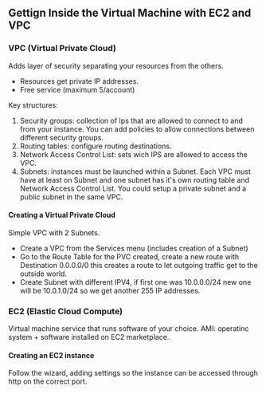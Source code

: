 ## Gettign Inside the Virtual Machine with EC2 and VPC

### VPC (Virtual Private Cloud)
Adds layer of security separating your resources from the others.
- Resources get private IP addresses.
- Free service (maximum 5/account)

Key structures:
1. Security groups: collection of Ips that are allowed to connect to and from your instance. You can add policies to allow connections between different security groups.
2. Routing tables: configure routing destinations.
3. Network Access Control List: sets wich IPS are allowed to access the VPC.
4. Subnets: instances must be launched within a Subnet. Each VPC must have at least on Subnet and one subnet has it's own routing table and Network Access Control List. You could setup a private subnet and a public subnet in the same VPC.

#### Creating a Virtual Private Cloud
Simple VPC with 2 Subnets.
- Create a VPC from the Services menu (includes creation of a Subnet)
- Go to the Route Table for the PVC created, create a new route with Destination 0.0.0.0/0 this creates a route to let outgoing traffic get to the outside world.
- Create Subnet with different IPV4, if first one was 10.0.0.0/24 new one will be 10.0.1.0/24 so we get another 255 IP addresses.

### EC2 (Elastic Cloud Compute)
Virtual machine service that runs software of your choice.
AMI: operatinc system + software installed on EC2 marketplace.

#### Creating an EC2 instance
Follow the wizard, adding settings so the instance can be accessed through http on the correct port.
